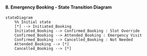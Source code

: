 #### 8. Emergency Booking - State Transition Diagram
```mermaid
stateDiagram
    %% Initial state
    [*] --> Initiated_Booking
    Initiated_Booking --> Confirmed_Booking : Slot Override
    Confirmed_Booking --> Attended_Booking : Emergency Visit
    Confirmed_Booking --> Cancelled_Booking : Not Needed
    Attended_Booking --> [*]
    Cancelled_Booking --> [*]
```
